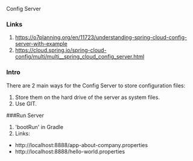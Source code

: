Config Server

### Links
1. https://o7planning.org/en/11723/understanding-spring-cloud-config-server-with-example
1. https://cloud.spring.io/spring-cloud-config/multi/multi__spring_cloud_config_server.html

### Intro
There are 2 main ways for the Config Server to store configuration files:
1. Store them on the hard drive of the server as system files.
2. Use GIT.

###Run Server
1. 'bootRun' in Gradle
1. Links: 
- http://localhost:8888/app-about-company.properties
- http://localhost:8888/hello-world.properties
